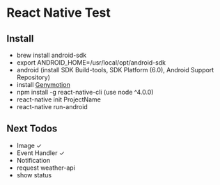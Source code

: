 # React Native Test

## Install

- brew install android-sdk
- export ANDROID_HOME=/usr/local/opt/android-sdk
- android (install SDK Build-tools, SDK Platform (6.0), Android Support Repository)
- install [Genymotion](https://www.genymotion.com/)
- npm install -g react-native-cli (use node ^4.0.0)
- react-native init ProjectName
- react-native run-android

## Next Todos

- Image ✓
- Event Handler ✓
- Notification
- request weather-api
- show status
